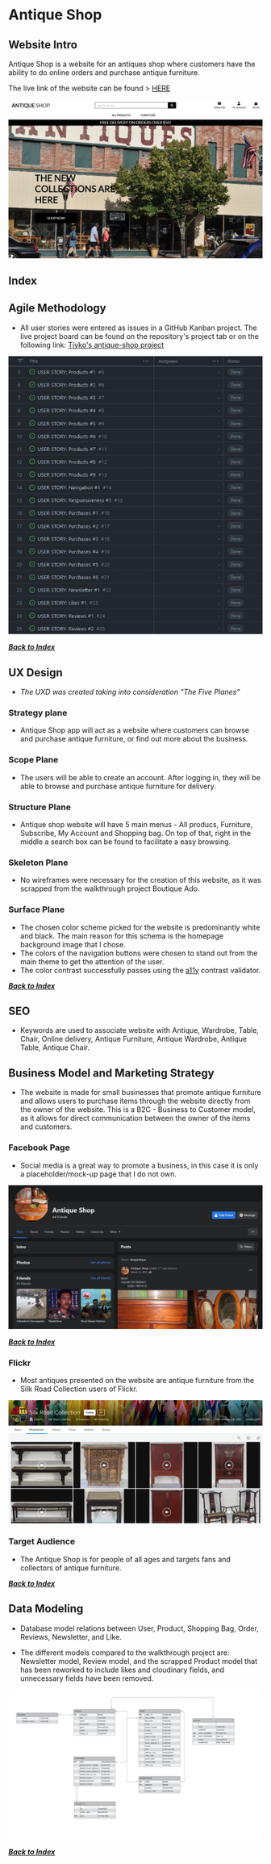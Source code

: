 # **Antique Shop**

## **Website Intro**

Antique Shop is a website for an antiques shop where customers have the ability to do online orders and purchase antique furniture.

The live link of the website can be found > [HERE](https://antique-shop.herokuapp.com/)

![Landing Page](docs/screenshots/landingpage.jpg)

## **Index**

## Agile Methodology

* All user stories were entered as issues in a GitHub Kanban project. The live project board can be found on the repository's project tab or on the following link: [Tiyko's antique-shop project](https://github.com/users/Tiyko/projects/8/views/1)

![User Stories](docs/screenshots/user_stories.jpg)

[***Back to Index***](#index)

## UX Design

* *The UXD was created taking into consideration "The Five Planes"*

### Strategy plane

* Antique Shop app will act as a website where customers can browse and purchase antique furniture, or find out more about the business.

### Scope Plane

* The users will be able to create an account. After logging in, they will be able to browse and purchase antique furniture for delivery.

### Structure Plane

* Antique shop website will have 5 main menus - All producs, Furniture, Subscribe, My Account and Shopping bag. On top of that, right in the middle a search box can be found to facilitate a easy browsing.

### Skeleton Plane

* No wireframes were necessary for the creation of this website, as it was scrapped from the walkthrough project Boutique Ado.

### Surface Plane

* The chosen color scheme picked for the website is predominantly white and black. The main reason for this schema is the homepage background image that I chose.
* The colors of the navigation buttons were chosen to stand out from the main theme to get the attention of the user.
* The color contrast successfully passes using the [a11y](https://color.a11y.com/) contrast validator.

[***Back to Index***](#index)

## SEO

* Keywords are used to associate website with Antique, Wardrobe, Table, Chair, Online delivery, Antique Furniture, Antique Wardrobe, Antique Table, Antique Chair.

## Business Model and Marketing Strategy

* The website is made for small businesses that promote antique furniture and allows users to purchase items through the website directly from the owner of the website. This is a B2C - Business to Customer model, as it allows for direct communication between the owner of the items and customers.

### Facebook Page

* Social media is a great way to promote a business, in this case it is only a placeholder/mock-up page that I do not own.

![Facebook](docs/screenshots/facebook_social_media.jpg)

[***Back to Index***](#index)

### Flickr

* Most antiques presented on the website are antique furniture from the Silk Road Collection users of Flickr.

![Flickr](docs/screenshots/flickr_social_media.jpg)

### Target Audience

* The Antique Shop is for people of all ages and targets fans and collectors of antique furniture.

[***Back to Index***](#index)

## Data Modeling

* Database model relations between User, Product, Shopping Bag, Order, Reviews, Newsletter, and Like.

* The different models compared to the walkthrough project are: Newsletter model, Review model, and the scrapped Product model that has been reworked to include likes and cloudinary fields, and unnecessary fields have been removed.

![Data Model](docs/data_modeling/data_model.png)

[***Back to Index***](#index)

